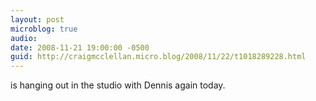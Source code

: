 ```yaml
---
layout: post
microblog: true
audio: 
date: 2008-11-21 19:00:00 -0500
guid: http://craigmcclellan.micro.blog/2008/11/22/t1018289228.html
---
```

is hanging out in the studio with Dennis again today.
